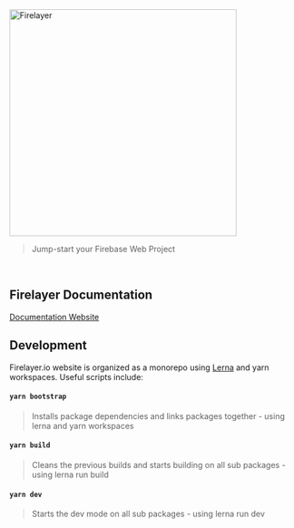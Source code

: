 <a href="https://firelayer.io/">
  <img src="https://user-images.githubusercontent.com/3942799/78354854-884c2780-75a4-11ea-9882-a716e2095e98.png" alt="Firelayer" width="400" />
</a>

> Jump-start your Firebase Web Project

<br/>

## Firelayer Documentation

[Documentation Website](https://firelayer.io)

## Development

Firelayer.io website is organized as a monorepo using [Lerna](https://lerna.js.org/) and yarn workspaces. Useful scripts include:

#### `yarn bootstrap`
> Installs package dependencies and links packages together - using lerna and yarn workspaces

#### `yarn build`
> Cleans the previous builds and starts building on all sub packages - using lerna run build

#### `yarn dev`
> Starts the dev mode on all sub packages - using lerna run dev

